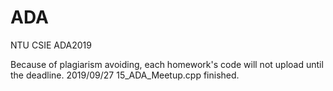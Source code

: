 # ADA
NTU CSIE ADA2019

Because of plagiarism avoiding, each homework's code will not upload until the deadline.
2019/09/27 15_ADA_Meetup.cpp finished. 